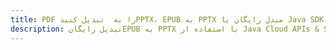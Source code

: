 ---title: PDF را به  تبدیل کنیدPPTX، EPUB به PPTX مبدل رایگان یا Java SDKdescription: تبدیل رایگانEPUB به PPTX با استفاده از Java Cloud APIs & SDK همچنین اسناد PDF را در Cloud ایجاد، ویرایش و رندر کنید.---